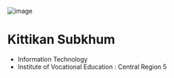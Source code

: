 
![image](https://github.com/Mon5te2/Mon5te2.github.io/assets/135462462/30cf7b49-aae9-4b11-a0c2-bc605ff9c1bc)
# Kittikan Subkhum
+ Information Technology
+ Institute of Vocational Education :  Central Region 5

